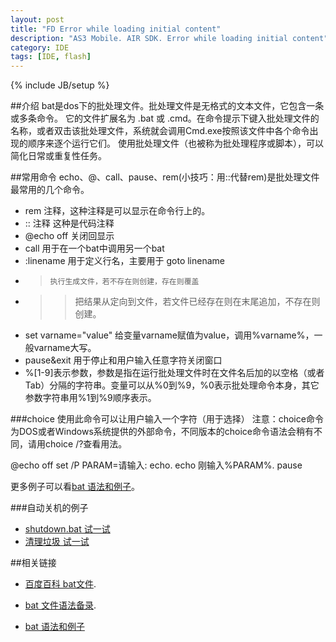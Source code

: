 ```yaml
---
layout: post
title: "FD Error while loading initial content"
description: "AS3 Mobile. AIR SDK. Error while loading initial content"
category: IDE
tags: [IDE, flash]
---
```

{% include JB/setup %}


##介绍
bat是dos下的批处理文件。批处理文件是无格式的文本文件，它包含一条或多条命令。
它的文件扩展名为 .bat 或 .cmd。在命令提示下键入批处理文件的名称，或者双击该批处理文件，系统就会调用Cmd.exe按照该文件中各个命令出现的顺序来逐个运行它们。
使用批处理文件（也被称为批处理程序或脚本），可以简化日常或重复性任务。


##常用命令
echo、@、call、pause、rem(小技巧：用::代替rem)是批处理文件最常用的几个命令。

- rem 注释，这种注释是可以显示在命令行上的。
- :: 注释 这种是代码注释
- @echo off 关闭回显示
- call 用于在一个bat中调用另一个bat
- :linename 用于定义行名，主要用于 goto linename
- >     执行生成文件，若不存在则创建，存在则覆盖
- >>  把结果从定向到文件，若文件已经存在则在末尾追加，不存在则创建。
- set varname="value" 给变量varname赋值为value，调用%varname%，一般varname大写。
- pause&exit  用于停止和用户输入任意字符关闭窗口
- %[1-9]表示参数，参数是指在运行批处理文件时在文件名后加的以空格（或者Tab）分隔的字符串。变量可以从%0到%9，%0表示批处理命令本身，其它参数字符串用%1到%9顺序表示。

###choice 使用此命令可以让用户输入一个字符（用于选择）
注意：choice命令为DOS或者Windows系统提供的外部命令，不同版本的choice命令语法会稍有不同，请用choice /?查看用法。

@echo off
set /P PARAM=请输入:
echo.
echo 刚输入%PARAM%.
pause

更多例子可以看[bat 语法和例子]。

###自动关机的例子
- <a href="/demo/bat/shutdown.bat"> shutdown.bat 试一试 <a>
- <a href="/demo/bat/shutdown.bat"> 清理垃圾 试一试 <a>

##相关链接

- [百度百科 bat文件].
- [bat 文件语法备录].
- [bat 语法和例子]
 
  [百度百科 bat文件]: http://baike.baidu.com/view/1024624.htm
  [bat 文件语法备录]: http://tristones.viaspeip.com/archives/001130.html
  [bat 语法和例子]: http://cjbskysea.blogbus.com/logs/33697954.html